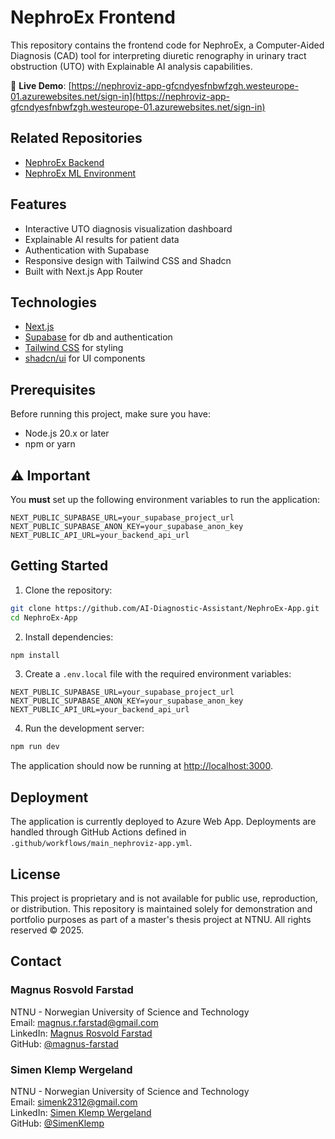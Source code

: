 # NephroEx Frontend

This repository contains the frontend code for NephroEx, a Computer-Aided Diagnosis (CAD) tool for interpreting diuretic renography in urinary tract obstruction (UTO) with Explainable AI analysis capabilities.

🔗 **Live Demo**: [https://nephroviz-app-gfcndyesfnbwfzgh.westeurope-01.azurewebsites.net/sign-in](https://nephroviz-app-gfcndyesfnbwfzgh.westeurope-01.azurewebsites.net/sign-in)

## Related Repositories

- [NephroEx Backend](https://github.com/AI-Diagnostic-Assistant/NephroEx-Server)
- [NephroEx ML Environment](https://github.com/AI-Diagnostic-Assistant/ML-Environment)

## Features

- Interactive UTO diagnosis visualization dashboard
- Explainable AI results for patient data
- Authentication with Supabase
- Responsive design with Tailwind CSS and Shadcn
- Built with Next.js App Router

## Technologies

- [Next.js](https://nextjs.org)
- [Supabase](https://supabase.com) for db and authentication
- [Tailwind CSS](https://tailwindcss.com) for styling
- [shadcn/ui](https://ui.shadcn.com/) for UI components

## Prerequisites

Before running this project, make sure you have:

- Node.js 20.x or later
- npm or yarn

## ⚠️ Important

You **must** set up the following environment variables to run the application:

```
NEXT_PUBLIC_SUPABASE_URL=your_supabase_project_url
NEXT_PUBLIC_SUPABASE_ANON_KEY=your_supabase_anon_key
NEXT_PUBLIC_API_URL=your_backend_api_url
```

## Getting Started

1. Clone the repository:

```bash
git clone https://github.com/AI-Diagnostic-Assistant/NephroEx-App.git
cd NephroEx-App
```

2. Install dependencies:

```bash
npm install
```

3. Create a `.env.local` file with the required environment variables:

```
NEXT_PUBLIC_SUPABASE_URL=your_supabase_project_url
NEXT_PUBLIC_SUPABASE_ANON_KEY=your_supabase_anon_key
NEXT_PUBLIC_API_URL=your_backend_api_url
```

4. Run the development server:

```bash
npm run dev
```

The application should now be running at [http://localhost:3000](http://localhost:3000).

## Deployment

The application is currently deployed to Azure Web App. Deployments are handled through GitHub Actions defined in `.github/workflows/main_nephroviz-app.yml`.

## License

This project is proprietary and is not available for public use, reproduction, or distribution. This repository is maintained solely for demonstration and portfolio purposes as part of a master's thesis project at NTNU. All rights reserved © 2025.

## Contact

### Magnus Rosvold Farstad

NTNU - Norwegian University of Science and Technology  
Email: magnus.r.farstad@gmail.com  
LinkedIn: [Magnus Rosvold Farstad](https://www.linkedin.com/in/magnusrosvoldfarstad/)  
GitHub: [@magnus-farstad](https://github.com/Magnus-Farstad)

### Simen Klemp Wergeland

NTNU - Norwegian University of Science and Technology  
Email: simenk2312@gmail.com  
LinkedIn: [Simen Klemp Wergeland](https://www.linkedin.com/in/simen-klemp-wergeland-b684411ba/)  
GitHub: [@SimenKlemp](https://github.com/SimenKlemp)
